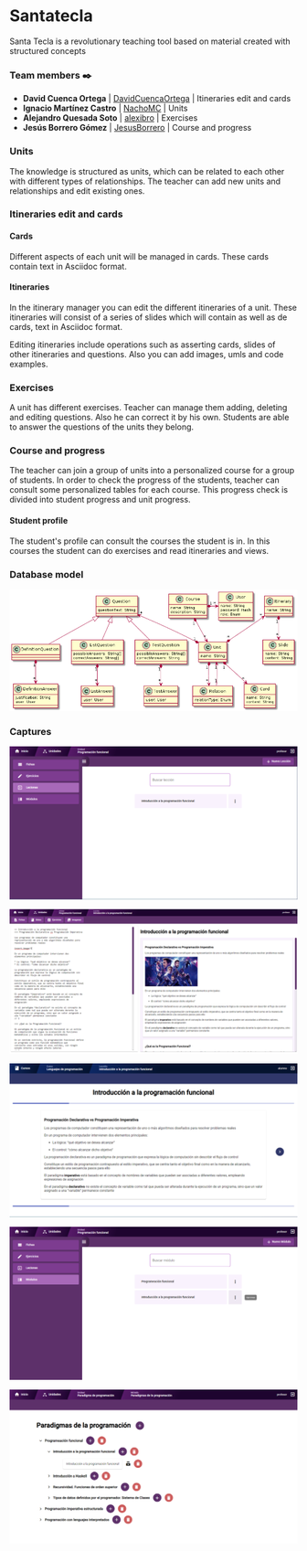 # Santatecla
Santa Tecla is a revolutionary teaching tool based on material created with structured concepts

### Team members ✒️


* **David Cuenca Ortega**     | [DavidCuencaOrtega](https://github.com/DavidCuencaOrtega) | Itineraries edit and cards
* **Ignacio Martínez Castro** | [NachoMC](https://github.com/NachoMC) | Units
* **Alejandro Quesada Soto**  | [alexibro](https://github.com/alexibro) | Exercises
* **Jesús Borrero Gómez**     | [JesusBorrero](https://github.com/JesusBorrero) | Course and progress

### Units
The knowledge is structured as units, which can be related to each other with different types of relationships. The teacher can add new units and relationships and edit existing ones.

### Itineraries edit and cards
#### Cards
Different aspects of each unit will be managed in cards. These cards contain text in Asciidoc format.

#### Itineraries
In the itinerary manager you can edit the different itineraries of a unit. These itineraries will consist of a series of slides which will contain as well as de cards, text in Asciidoc format.

Editing itineraries include operations such as asserting cards, slides of other itineraries and questions. Also you can add images, umls and code examples.

### Exercises

A unit has different exercises. Teacher can manage them adding, deleting and editing questions. Also he can correct it by his own.
Students are able to answer the questions of the units they belong.

### Course and progress

The teacher can join a group of units into a personalized course for a group of students. In order to check the progress of the students, teacher can consult some personalized tables for each course. This progress check is divided into student progress and unit progress.

#### Student profile

The student's profile can consult the courses the student is in. In this courses the student can do exercises and read itineraries and views.

### Database model

![Alt text](https://github.com/codeurjc/santatecla/blob/master/resources/DBModel6.png)

### Captures

![Alt text](https://github.com/codeurjc/santatecla/blob/master/resources/lessonsList.png)

![Alt text](https://github.com/codeurjc/santatecla/blob/master/resources/lessoneditor.png)

![Alt text](https://github.com/codeurjc/santatecla/blob/master/resources/lessonView.png)

![Alt text](https://github.com/codeurjc/santatecla/blob/master/resources/modulesList.png)

![Alt text](https://github.com/codeurjc/santatecla/blob/master/resources/moduleEditor.png)
